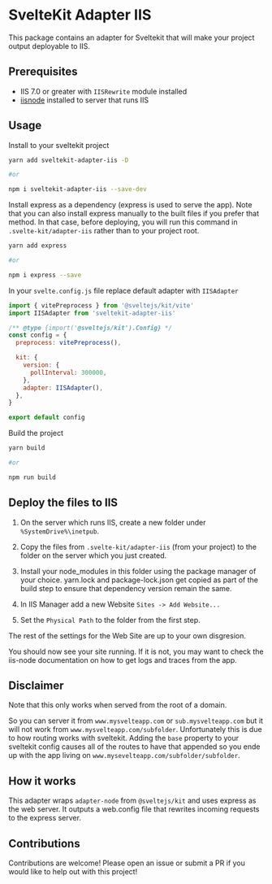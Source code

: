 # SvelteKit Adapter IIS

This package contains an adapter for Sveltekit that will make your project output deployable to IIS.

## Prerequisites

- IIS 7.0 or greater with `IISRewrite` module installed
- [iisnode]("https://github.com/Azure/iisnode") installed to server that runs IIS

## Usage

Install to your sveltekit project

```bash
yarn add sveltekit-adapter-iis -D

#or

npm i sveltekit-adapter-iis --save-dev
```

Install express as a dependency (express is used to serve the app).
Note that you can also install express manually to the built files if you prefer that method. In that case, before deploying, you will run this command in `.svelte-kit/adapter-iis` rather than to your project root.

```bash
yarn add express

#or

npm i express --save
```

In your `svelte.config.js` file replace default adapter with `IISAdapter`

```js
import { vitePreprocess } from '@sveltejs/kit/vite'
import IISAdapter from 'sveltekit-adapter-iis'

/** @type {import('@sveltejs/kit').Config} */
const config = {
  preprocess: vitePreprocess(),

  kit: {
    version: {
      pollInterval: 300000,
    },
    adapter: IISAdapter(),
  },
}

export default config
```

Build the project

```sh
yarn build

#or

npm run build
```

## Deploy the files to IIS

1. On the server which runs IIS, create a new folder under `%SystemDrive%\inetpub`.

2. Copy the files from `.svelte-kit/adapter-iis` (from your project) to the folder on the server which you just created.

3. Install your node_modules in this folder using the package manager of your choice. yarn.lock and package-lock.json get copied as part of the build step to ensure that dependency version remain the same.

4. In IIS Manager add a new Website
   `Sites -> Add Website...`

5. Set the `Physical Path` to the folder from the first step.

The rest of the settings for the Web Site are up to your own disgresion.

You should now see your site running. If it is not, you may want to check the iis-node documentation on how to get logs and traces from the app.

## Disclaimer

Note that this only works when served from the root of a domain.

So you can server it from `www.mysvelteapp.com` or `sub.mysvelteapp.com` but it will not work from `www.mysvelteapp.com/subfolder`. Unfortunately this is due to how routing works with sveltekit. Adding the `base` property to your sveltekit config causes all of the routes to have that appended so you ende up with the app living on `www.mysevelteapp.com/subfolder/subfolder`.

## How it works

This adapter wraps `adapter-node` from `@sveltejs/kit` and uses express as the web server. It outputs a web.config file that rewrites incoming requests to the express server.

## Contributions

Contributions are welcome! Please open an issue or submit a PR if you would like to help out with this project!

<!-- ## How it works

This adapter simply creates a `web.config` file in the build output folder and then creates a `server.cjs` inside the server folder of your build output. The `web.config` rewrites incoming traffic to the `server.cjs` which is handled by iisnode. -->
